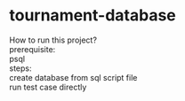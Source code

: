 # tournament-database
How to run this project?  
prerequisite:  
  psql  
steps:  
  create database from sql script file  
  run test case directly  
